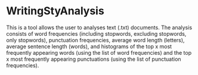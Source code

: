 # WritingStyAnalysis
This is a tool allows the user to analyses text (.txt) documents.  The analysis consists of 
word frequencies (including stopwords, excluding stopwords, only stopwords), punctuation 
frequencies, average word length (letters), average sentence length (words), and histograms 
of the top x most frequently appearing words (using the list of word frequencies) and the top
x most frequently appearing punctuations (using the list of punctuation frequencies).
